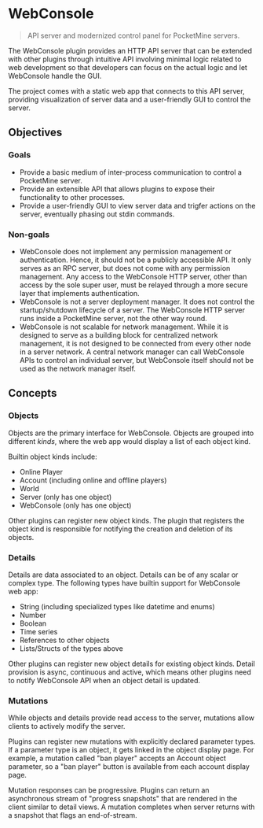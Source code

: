 # WebConsole

> API server and modernized control panel for PocketMine servers.

The WebConsole plugin provides an HTTP API server
that can be extended with other plugins through intuitive API
involving minimal logic related to web development
so that developers can focus on the actual logic and let WebConsole handle the GUI.

The project comes with a static web app that connects to this API server,
providing visualization of server data and a user-friendly GUI to control the server.

## Objectives

### Goals

- Provide a basic medium of inter-process communication to control a PocketMine server.
- Provide an extensible API that allows plugins to
  expose their functionality to other processes.
- Provide a user-friendly GUI to view server data and trigfer actions on the server,
  eventually phasing out stdin commands.

### Non-goals

- WebConsole does not implement any permission management or authentication.
  Hence, it should not be a publicly accessible API.
  It only serves as an RPC server, but does not come with any permission management.
  Any access to the WebConsole HTTP server, other than access by the sole super user,
  must be relayed through a more secure layer that implements authentication.
- WebConsole is not a server deployment manager.
  It does not control the startup/shutdown lifecycle of a server.
  The WebConsole HTTP server runs inside a PocketMine server, not the other way round.
- WebConsole is not scalable for network management.
  While it is designed to serve as a building block for centralized network management,
  it is not designed to be connected from every other node in a server network.
  A central network manager can call WebConsole APIs to control an individual server,
  but WebConsole itself should not be used as the network manager itself.

## Concepts

### Objects

Objects are the primary interface for WebConsole.
Objects are grouped into different *kinds*,
where the web app would display a list of each object kind.

Builtin object kinds include:

- Online Player
- Account (including online and offline players)
- World
- Server (only has one object)
- WebConsole (only has one object)

Other plugins can register new object kinds.
The plugin that registers the object kind
is responsible for notifying the creation and deletion of its objects.

### Details

Details are data associated to an object.
Details can be of any scalar or complex type.
The following types have builtin support for WebConsole web app:

- String (including specialized types like datetime and enums)
- Number
- Boolean
- Time series
- References to other objects
- Lists/Structs of the types above

Other plugins can register new object details for existing object kinds.
Detail provision is async, continuous and active,
which means other plugins need to notify WebConsole API
when an object detail is updated.

### Mutations

While objects and details provide read access to the server,
mutations allow clients to actively modify the server.

Plugins can register new mutations with explicitly declared parameter types.
If a parameter type is an object, it gets linked in the object display page.
For example, a mutation called "ban player" accepts an Account object parameter,
so a "ban player" button is available from each account display page.

Mutation responses can be progressive.
Plugins can return an asynchronous stream of "progress snapshots"
that are rendered in the client similar to detail views.
A mutation completes when server returns with a snapshot that flags an end-of-stream.
